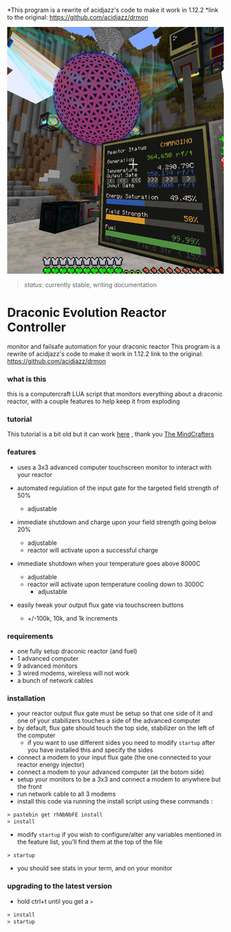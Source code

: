 *This program is a rewrite of acidjazz's code to make it work in 1.12.2
*link to the original: https://github.com/acidjazz/drmon 


![](examples/2.jpg)
> *status*: currently stable, writing documentation


# Draconic Evolution Reactor Controller
monitor and failsafe automation for your draconic reactor
This program is a rewrite of acidjazz's code to make it work in 1.12.2
link to the original: https://github.com/acidjazz/drmon 

### what is this
this is a computercraft LUA script that monitors everything about a draconic reactor, with a couple features to help keep it from exploding

### tutorial
This tutorial is a bit old but it can work [here](https://www.youtube.com/watch?v=8rBhQP1xqEU) , thank you [The MindCrafters](https://www.youtube.com/channel/UCf2wEy4_BbYpAQcgvN26OaQ)

### features
* uses a 3x3 advanced computer touchscreen monitor to interact with your reactor
* automated regulation of the input gate for the targeted field strength of 50%
  * adjustable
* immediate shutdown and charge upon your field strength going below 20%
  * adjustable
  * reactor will activate upon a successful charge
* immediate shutdown when your temperature goes above 8000C
  * adjustable
  * reactor will activate upon temperature cooling down to 3000C
    * adjustable

* easily tweak your output flux gate via touchscreen buttons
  * +/-100k, 10k, and 1k increments

### requirements
* one fully setup draconic reactor (and fuel)
* 1 advanced computer
* 9 advanced monitors
* 3 wired modems, wireless will not work
* a bunch of network cables

### installation
* your reactor output flux gate must be setup so that one side of it and one of your stabilizers touches a side of the advanced computer
* by default, flux gate should touch the top side, stabilizer on the left of the computer
  * if you want to use different sides you need to modify `startup` after you have installed this and specify the sides
* connect a modem to your input flux gate (the one connected to your reactor energy injector)
* connect a modem to your advanced computer (at the botom side)
* setup your monitors to be a 3x3 and connect a modem to anywhere but the front
* run network cable to all 3 modems
* install this code via running the install script using these commands :

```
> pastebin get rhNbNbFE install
> install
```
* modify `startup` if you wish to configure/alter any variables mentioned in the feature list, you'll find them at the top of the file
```
> startup
```
* you should see stats in your term, and on your monitor

### upgrading to the latest version
* hold ctrl+t until you get a `>`

```
> install
> startup
```
